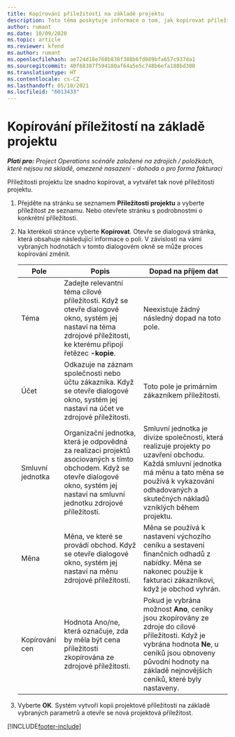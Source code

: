 ```yaml
---
title: Kopírování příležitostí na základě projektu
description: Toto téma poskytuje informace o tom, jak kopírovat příležitosti založené na projektu v Project Operations.
author: rumant
ms.date: 10/09/2020
ms.topic: article
ms.reviewer: kfend
ms.author: rumant
ms.openlocfilehash: ae724d18e768b838f388b6fd089bfa657c937da1
ms.sourcegitcommit: 40f68387f594180af64a5e5c748b6efa188bd300
ms.translationtype: HT
ms.contentlocale: cs-CZ
ms.lasthandoff: 05/10/2021
ms.locfileid: "6013433"
---
```

# <a name="copy-project-based-opportunities"></a>Kopírování příležitostí na základě projektu

_**Platí pro:** Project Operations scénáře založené na zdrojích / položkách, které nejsou na skladě, omezené nasazení - dohoda o pro forma fakturaci_


Příležitosti projektu lze snadno kopírovat, a vytvářet tak nové příležitosti projektu. 

1. Přejděte na stránku se seznamem **Příležitosti projektu** a vyberte příležitost ze seznamu. Nebo otevřete stránku s podrobnostmi o konkrétní příležitosti. 
2. Na kterékoli stránce vyberte **Kopírovat**. Otevře se dialogová stránka, která obsahuje následující informace o poli. V závislosti na vámi vybraných hodnotách v tomto dialogovém okně se může proces kopírování změnit.

    | **Pole** | **Popis** | **Dopad na příjem dat** |
    | --- | --- | --- |
    | Téma | Zadejte relevantní téma cílové příležitosti. Když se otevře dialogové okno, systém jej nastaví na téma zdrojové příležitosti, ke kterému připojí řetězec **-kopie**. | Neexistuje žádný následný dopad na toto pole. |
    | Účet | Odkazuje na záznam společnosti nebo účtu zákazníka. Když se otevře dialogové okno, systém jej nastaví na účet ve zdrojové příležitosti. | Toto pole je primárním zákazníkem příležitosti. |
    | Smluvní jednotka | Organizační jednotka, která je odpovědná za realizaci projektů asociovaných s tímto obchodem. Když se otevře dialogové okno, systém jej nastaví na smluvní jednotku zdrojové příležitosti. | Smluvní jednotka je divize společnosti, která realizuje projekty po uzavření obchodu. Každá smluvní jednotka má měnu a tato měna se používá k vykazování odhadovaných a skutečných nákladů vzniklých během projektu. |
    | Měna | Měna, ve které se provádí obchod. Když se otevře dialogové okno, systém jej nastaví na měnu zdrojové příležitosti. | Měna se používá k nastavení výchozího ceníku a sestavení finančních odhadů z nabídky. Měna se nakonec použije k fakturaci zákazníkovi, když je obchod vyhrán. |
    | Kopírování cen | Hodnota Ano/ne, která označuje, zda by měla být cena příležitosti zkopírována ze zdrojové příležitosti. | Pokud je vybrána možnost **Ano**, ceníky jsou zkopírovány ze zdroje do cílové příležitosti. Když je vybrána hodnota **Ne**, u ceníků jsou obnoveny původní hodnoty na základě nejnovějších ceníků, které byly nastaveny. |

3. Vyberte **OK**. Systém vytvoří kopii projektové příležitosti na základě vybraných parametrů a otevře se nová projektová příležitost.


[!INCLUDE[footer-include](../includes/footer-banner.md)]